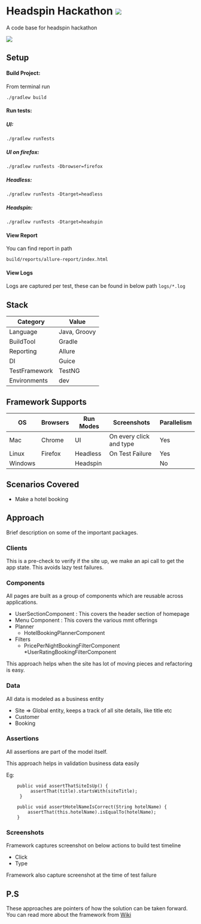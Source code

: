 # Headspin Hackathon ![](https://github.com/KrishnB/useremulationartist_headspinhackathon/workflows/Headspin%20Hackathon%20Automation%20CI/badge.svg)

A code base for headspin hackathon 

![](docs/run.gif)

## Setup

#### Build Project:
From terminal run
```$xslt
./gradlew build
```
#### Run tests: 

##### UI:

```$xslt
./gradlew runTests
```

##### UI on firefox:

```$xslt
./gradlew runTests -Dbrowser=firefox
```

##### Headless:

```$xslt
./gradlew runTests -Dtarget=headless
```

##### Headspin:

```$xslt
./gradlew runTests -Dtarget=headspin
```

#### View Report
You can find report in path

`build/reports/allure-report/index.html`

#### View Logs
Logs are captured per test, these can be found in below path
`logs/*.log`

## Stack

| Category       | Value          |
| -------------- | ---------------|
| Language       | Java, Groovy   | 
| BuildTool      | Gradle         | 
| Reporting      | Allure         | 
| DI             | Guice          | 
| TestFramework  | TestNG         | 
| Environments   | dev            | 

## Framework Supports

| OS        | Browsers |Run Modes| Screenshots            |Parallelism|
| --------- | ---------|---------|------------------------|-----------|
| Mac       | Chrome   | UI      | On every click and type| Yes       |
| Linux     | Firefox  | Headless| On Test Failure        | Yes       |
| Windows   |          | Headspin|                        | No        |

## Scenarios Covered
* Make a hotel booking

## Approach

Brief description on some of the important packages.

### Clients
This is a pre-check to verify if the site up, we make an api call to get the app state.
This avoids lazy test failures.


### Components
All pages are built as a group of components which are reusable across applications.

* UserSectionComponent : This covers the header section of homepage
* Menu Component : This covers the various mmt offerings  
* Planner
    * HotelBookingPlannerComponent
* Filters
    * PricePerNightBookingFilterComponent
    *UserRatingBookingFilterComponent
    
This approach helps when the site has lot of moving pieces and refactoring is easy.

### Data
All data is modeled as a business entity 

* Site => Global entity, keeps a track of all site details, like title etc
* Customer
* Booking


### Assertions

All assertions are part of the model itself.

This approach helps in validation business data easily

Eg:

```$java
    public void assertThatSiteIsUp() {
         assertThat(title).startsWith(siteTitle);
     }
```

```$xslt
    public void assertHotelNameIsCorrect(String hotelName) {
        assertThat(this.hotelName).isEqualTo(hotelName);
    }
```

### Screenshots

Framework captures screenshot on below actions to build test timeline
* Click
* Type

Framework also capture screenshot at the time of test failure

## P.S
These approaches are pointers of how the solution can be taken  forward.
You can read more about the framework from [Wiki](https://github.com/KrishnB/useremulationartist_headspinhackathon/wiki)


